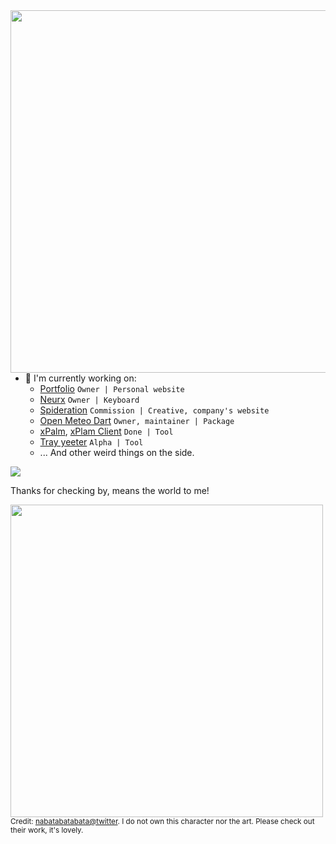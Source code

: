 <img align="right" height="580" src="https://github.com/user-attachments/assets/296d59f0-d450-44ed-b30e-96695248d0ac" />

- 🔭 I'm currently working on:
  - [Portfolio](https://neurs.space) `Owner | Personal website`
  - [Neurx](https://github.com/neursh/neurx) `Owner | Keyboard`
  - [Spideration](https://www.facebook.com/spideration) `Commission | Creative, company's website`
  - [Open Meteo Dart](https://github.com/neursh/open-meteo-dart) `Owner, maintainer | Package`
  - [xPalm](https://github.com/neursh/xPalm), [xPlam Client](https://github.com/neursh/xPalm_client) `Done | Tool`
  - [Tray yeeter](https://github.com/neursh/tray_yeeter_sharp) `Alpha | Tool`
  - ... And other weird things on the side.

![](https://komarev.com/ghpvc/?username=neursh&label=Silly+goobers)

Thanks for checking by, means the world to me!

<img align=left width="500" src="https://github.com/user-attachments/assets/8ae91119-18db-46f4-b6db-c33fa90b4d34" />

<sup>Credit: [nabatabatabata@twitter](https://x.com/nabatabatabata). I do not own this character nor the art. Please check out their work, it's lovely.</sup>
